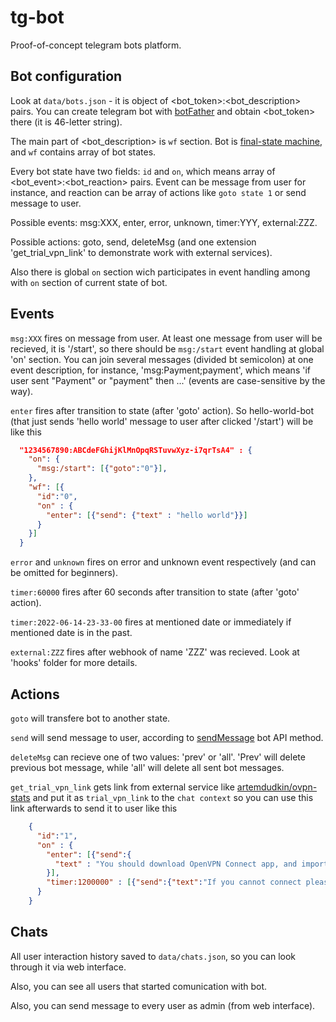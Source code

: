 # tg-bot
Proof-of-concept telegram bots platform.

## Bot configuration
Look at `data/bots.json` - it is object of <bot_token>:<bot_description> pairs. You can create telegram bot with [botFather](https://core.telegram.org/bots#6-botfather) and obtain <bot_token> there (it is 46-letter string).

The main part of <bot_description> is `wf` section. Bot is [final-state machine](https://en.wikipedia.org/wiki/Finite-state_machine), and `wf` contains array of bot states.

Every bot state have two fields: `id` and `on`, which means array of <bot_event>:<bot_reaction> pairs. Event can be message from user for instance, and reaction can be array of actions like `goto state 1` or send message to user.
  
Possible events: msg:XXX, enter, error, unknown, timer:YYY, external:ZZZ.

Possible actions: goto, send, deleteMsg (and one extension 'get_trial_vpn_link' to demonstrate work with external services).

Also there is global `on` section wich participates in event handling among with `on` section of current state of bot.

## Events
`msg:XXX` fires on message from user. At least one message from user will be recieved, it is '/start', so there should be `msg:/start` event handling at global 'on' section. You can join several messages (divided bt semicolon) at one event description, for instance, 'msg:Payment;payment', which means 'if user sent "Payment" or "payment" then ...' (events are case-sensitive by the way).

`enter`  fires after transition to state (after 'goto' action). So hello-world-bot (that just sends 'hello world' message to user after clicked '/start') will be like this
```json
  "1234567890:ABCdeFGhijKlMnOpqRSTuvwXyz-i7qrTsA4" : {
    "on": {
      "msg:/start": [{"goto":"0"}],
    },
    "wf": [{
      "id":"0",
      "on" : {
        "enter": [{"send": {"text" : "hello world"}}]
      }
    }]  
  }
```

`error` and `unknown` fires on error and unknown event respectively (and can be omitted for beginners).

`timer:60000` fires after 60 seconds after transition to state (after 'goto' action).

`timer:2022-06-14-23-33-00` fires at mentioned date or immediately if mentioned date is in the past.

`external:ZZZ` fires after webhook of name 'ZZZ' was recieved. Look at 'hooks' folder for more details.

## Actions
`goto` will transfere bot to another state.

`send` will send message to user, according to [sendMessage](https://core.telegram.org/bots/api#sendmessage) bot API method.

`deleteMsg` can recieve one of two values: 'prev' or 'all'. 'Prev' will delete previous bot message, while 'all' will delete all sent bot messages.

`get_trial_vpn_link` gets link from external service like [artemdudkin/ovpn-stats](https://github.com/artemdudkin/ovpn-stats) and put it as `trial_vpn_link` to the `chat context` so you can use this link afterwards to send it to user like this
```json
    {
      "id":"1",
      "on" : {
        "enter": [{"send":{
          "text" : "You should download OpenVPN Connect app, and import this file\n\n ${trial_vpn_link}"}
        }],
        "timer:1200000" : [{"send":{"text":"If you cannot connect please contact @bot_support"}}]
      }
    }
```

## Chats
All user interaction history saved to `data/chats.json`, so you can look through it via web interface. 

Also, you can see all users that started comunication with bot.

Also, you can send message to every user as admin (from web interface).
